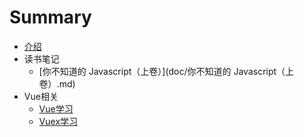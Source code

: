 # Summary

* [介绍](README.md)
* 读书笔记
    * [你不知道的 Javascript（上卷）](doc/你不知道的 Javascript（上卷）.md)
* Vue相关
    * [Vue学习](doc/Vue学习.md)
    * [Vuex学习](doc/Vuex学习.md)

